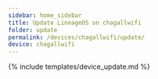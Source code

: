 ```yaml
---
sidebar: home_sidebar
title: Update LineageOS on chagallwifi
folder: update
permalink: /devices/chagallwifi/update/
device: chagallwifi
---
```

{% include templates/device_update.md %}
